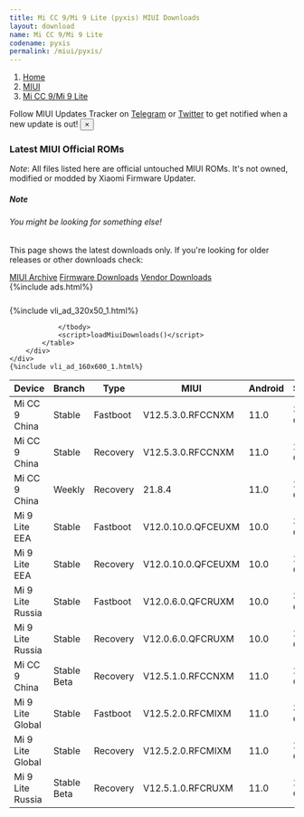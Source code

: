 ```yaml
---
title: Mi CC 9/Mi 9 Lite (pyxis) MIUI Downloads
layout: download
name: Mi CC 9/Mi 9 Lite
codename: pyxis
permalink: /miui/pyxis/
---
```

<nav aria-label="breadcrumb">
    <ol class="breadcrumb">
        <li class="breadcrumb-item"><a href="/">Home</a></li>
        <li class="breadcrumb-item"><a href="/miui/">MIUI</a></li>
        <li class="breadcrumb-item active" aria-current="page"><a href="/miui/pyxis/">Mi CC 9/Mi 9 Lite</a></li>
    </ol>
</nav>
<div class="alert alert-primary alert-dismissible fade show" role="alert">
    Follow MIUI Updates Tracker on <a href="https://t.me/MIUIUpdatesTracker" class="alert-link">Telegram</a>
     or <a href="https://twitter.com/MiFwUpdater" class="alert-link">Twitter</a> to get notified when a new update is out!
    <button type="button" class="close" data-dismiss="alert" aria-label="Close">
        <span aria-hidden="true">&times;</span>
    </button>
</div>

### Latest MIUI Official ROMs
*Note*: All files listed here are official untouched MIUI ROMs. It's not owned, modified or modded by Xiaomi Firmware Updater.
<div class="card">
  <div class="card-body">
    <h5 class="card-title">Note</h5>
    <h6 class="card-subtitle mb-2 text-muted">You might be looking for something else!</h6>
    <p class="card-text">This page shows the latest downloads only.
     If you're looking for older releases or other downloads check:</p>
    <a href="/archive/miui/pyxis/" class="card-link">MIUI Archive</a>
    <a href="/firmware/pyxis/" class="card-link">Firmware Downloads</a>
    <a href="/vendor/pyxis/" class="card-link">Vendor Downloads</a>
  </div>
</div>
{%include ads.html%}
<div class="row justify-content-center">
    <div class="col-10">
        <div class="table-responsive-md" style="margin-top: 25px;">
            {%include vli_ad_320x50_1.html%}
            <table id="miui" class="display dt-responsive nowrap compact table table-striped table-hover table-sm">
                <thead class="thead-dark">
                    <tr>
                        <th data-ref="device">Device</th>
                        <th data-ref="branch">Branch</th>
                        <th data-ref="type">Type</th>
                        <th data-ref="miui">MIUI</th>
                        <th data-ref="android">Android</th>
                        <th data-ref="size">Size</th>
                        <th data-ref="size">Date</th>
                        <th data-ref="link">Link</th>
                    </tr>
                </thead>
                <tbody>
                <tr><td>Mi CC 9 China</td><td>Stable</td><td>Fastboot</td><td>V12.5.3.0.RFCCNXM</td><td>11.0</td><td>3.8 GB</td><td>2021-06-24</td><td><a href="/miui/pyxis/stable/V12.5.3.0.RFCCNXM/">Download</a></td></tr>
<tr><td>Mi CC 9 China</td><td>Stable</td><td>Recovery</td><td>V12.5.3.0.RFCCNXM</td><td>11.0</td><td>2.6 GB</td><td>2021-07-02</td><td><a href="/miui/pyxis/stable/V12.5.3.0.RFCCNXM/">Download</a></td></tr>
<tr><td>Mi CC 9 China</td><td>Weekly</td><td>Recovery</td><td>21.8.4</td><td>11.0</td><td>2.6 GB</td><td>2021-08-05</td><td><a href="/miui/pyxis/weekly/21.8.4/">Download</a></td></tr>
<tr><td>Mi 9 Lite EEA</td><td>Stable</td><td>Fastboot</td><td>V12.0.10.0.QFCEUXM</td><td>10.0</td><td>3.2 GB</td><td>2021-08-02</td><td><a href="/miui/pyxis/stable/V12.0.10.0.QFCEUXM/">Download</a></td></tr>
<tr><td>Mi 9 Lite EEA</td><td>Stable</td><td>Recovery</td><td>V12.0.10.0.QFCEUXM</td><td>10.0</td><td>2.6 GB</td><td>2021-08-06</td><td><a href="/miui/pyxis/stable/V12.0.10.0.QFCEUXM/">Download</a></td></tr>
<tr><td>Mi 9 Lite Russia</td><td>Stable</td><td>Fastboot</td><td>V12.0.6.0.QFCRUXM</td><td>10.0</td><td>3.2 GB</td><td>2021-05-08</td><td><a href="/miui/pyxis/stable/V12.0.6.0.QFCRUXM/">Download</a></td></tr>
<tr><td>Mi 9 Lite Russia</td><td>Stable</td><td>Recovery</td><td>V12.0.6.0.QFCRUXM</td><td>10.0</td><td>2.6 GB</td><td>2021-05-18</td><td><a href="/miui/pyxis/stable/V12.0.6.0.QFCRUXM/">Download</a></td></tr>
<tr><td>Mi CC 9 China</td><td>Stable Beta</td><td>Recovery</td><td>V12.5.1.0.RFCCNXM</td><td>11.0</td><td>2.6 GB</td><td>2021-04-26</td><td><a href="/miui/pyxis/stable beta/V12.5.1.0.RFCCNXM/">Download</a></td></tr>
<tr><td>Mi 9 Lite Global</td><td>Stable</td><td>Fastboot</td><td>V12.5.2.0.RFCMIXM</td><td>11.0</td><td>3.2 GB</td><td>2021-07-13</td><td><a href="/miui/pyxis/stable/V12.5.2.0.RFCMIXM/">Download</a></td></tr>
<tr><td>Mi 9 Lite Global</td><td>Stable</td><td>Recovery</td><td>V12.5.2.0.RFCMIXM</td><td>11.0</td><td>2.7 GB</td><td>2021-07-20</td><td><a href="/miui/pyxis/stable/V12.5.2.0.RFCMIXM/">Download</a></td></tr>
<tr><td>Mi 9 Lite Russia</td><td>Stable Beta</td><td>Recovery</td><td>V12.5.1.0.RFCRUXM</td><td>11.0</td><td>2.7 GB</td><td>2021-08-10</td><td><a href="/miui/pyxis/stable beta/V12.5.1.0.RFCRUXM/">Download</a></td></tr>

                </tbody>
                <script>loadMiuiDownloads()</script>
            </table>
        </div>
    </div>
    {%include vli_ad_160x600_1.html%}
</div>
